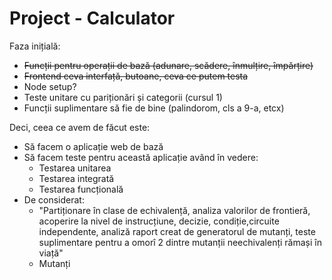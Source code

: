 # Project - Calculator

Faza inițială:
- ~~Funcții pentru operații de bază (adunare, scădere, înmulțire, împărțire)~~
- ~~Frontend ceva interfață, butoane, ceva ce putem testa~~
- Node setup?
- Teste unitare cu pariționări și categorii (cursul 1)
- Funcții suplimentare să fie de bine (palindorom, cls a 9-a, etcx)

Deci, ceea ce avem de făcut este:
- Să facem o aplicație web de bază
- Să facem teste pentru această aplicație având în vedere:
  - Testarea unitarea
  - Testarea integrată
  - Testarea funcțională
- De considerat:
  - "Partiționare în clase de echivalență, analiza valorilor de frontieră, acoperire la nivel de instrucțiune, decizie, condiție,circuite independente, analiză raport creat de generatorul de mutanți, teste     suplimentare pentru a omorî 2 dintre mutanții neechivalenți rămași în viață"
  - Mutanți
